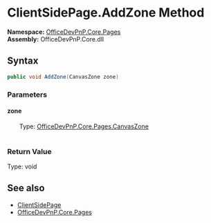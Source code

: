 # ClientSidePage.AddZone Method  
  

**Namespace:** [OfficeDevPnP.Core.Pages](OfficeDevPnP.Core.Pages.md)  
**Assembly:** OfficeDevPnP.Core.dll  
## Syntax
```C#
public void AddZone(CanvasZone zone)
```
### Parameters
#### zone  
&emsp;&emsp;Type: [OfficeDevPnP.Core.Pages.CanvasZone](OfficeDevPnP.Core.Pages.CanvasZone.md)  
&emsp;&emsp;  

  

### Return Value
Type: void  

## See also
- [ClientSidePage](OfficeDevPnP.Core.Pages.ClientSidePage.md) 
- [OfficeDevPnP.Core.Pages](OfficeDevPnP.Core.Pages.md) 
